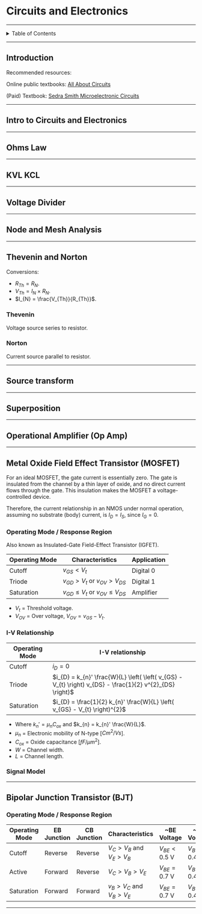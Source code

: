 # Circuits and Electronics

---

<details markdown="1">
  <summary>Table of Contents</summary>

-

</details>

---

## Introduction

Recommended resources:

Online public
textbooks: [All About Circuits](https://www.allaboutcircuits.com/textbook/)

(Paid)
Textbook: [Sedra Smith Microelectronic Circuits](https://learninglink.oup.com/search/Sedra%20Smith%20Microelectronic%20Circuits?discipline=Engineering)

---

## Intro to Circuits and Electronics

---

## Ohms Law

---

## KVL KCL

---

## Voltage Divider

---

## Node and Mesh Analysis

---

## Thevenin and Norton

Conversions:

- $`R_{Th} = R_{N}`$.
- $`V_{Th} = I_{N} \times R_{N}`$.
- $`I_{N} = \frac{V_{Th}}{R_{Th}}`$.

### Thevenin

Voltage source series to resistor.

### Norton

Current source parallel to resistor.

---

## Source transform

---

## Superposition

---

## Operational Amplifier (Op Amp)

---

## Metal Oxide Field Effect Transistor (MOSFET)

For an ideal MOSFET, the gate current is essentially zero. The gate is insulated
from the channel by a thin layer of oxide, and no direct current flows through
the gate. This insulation makes the MOSFET a voltage-controlled device.

Therefore, the current relationship in an NMOS under normal operation, assuming
no substrate (body) current, is $`I_{D} = I_{S}`$, since $`I_{G} = 0`$.

### Operating Mode / Response Region

Also known as Insulated-Gate Field-Effect Transistor (IGFET).

| Operating Mode | Characteristics                                 | Application |
|----------------|-------------------------------------------------|-------------|
| Cutoff         | $`v_{GS} < V_{t}`$                              | Digital 0   |
| Triode         | $`v_{GD} > V_{t}`$ or $`v_{OV} > V_{DS}`$       | Digital 1   |
| Saturation     | $`v_{GD} \leq V_{t}`$ or $`v_{OV} \leq V_{DS}`$ | Amplifier   |

- $`V_{t}`$ = Threshold voltage.
- $`V_{OV}`$ = Over voltage, $`V_{OV} = v_{GS} - V_{t}`$.

### I-V Relationship

| Operating Mode | I-V relationship                                                                                            |
|----------------|-------------------------------------------------------------------------------------------------------------|
| Cutoff         | $`i_{D} = 0`$                                                                                               |
| Triode         | $`i_{D} = k_{n}' \frac{W}{L} \left( \left( v_{GS} - V_{t} \right) v_{DS} - \frac{1}{2} v^{2}_{DS} \right)`$ |
| Saturation     | $`i_{D} = \frac{1}{2} k_{n}' \frac{W}{L} \left( v_{GS} - V_{t} \right)^{2}`$                                |

- Where $`k_{n}' = \mu_{n} C_{ox}`$ and $`k_{n} = k_{n}' \frac{W}{L}`$.
- $`\mu_{n}`$ = Electronic mobility of N-type [$`Cm^2 / Vs`$].
- $`C_{ox}`$ = Oxide capacitance [$`fF / \mu m^{2}`$].
- $`W`$ = Channel width.
- $`L`$ = Channel length.

### Signal Model

---

## Bipolar Junction Transistor (BJT)

### Operating Mode / Response Region

| Operating Mode | EB Junction | CB Junction | Characteristics                         | ~BE Voltage                    | ~BC Voltage                    | Application |
|----------------|-------------|-------------|-----------------------------------------|--------------------------------|--------------------------------|-------------|
| Cutoff         | Reverse     | Reverse     | $`V_{C} > V_{B}`$ and $`V_{E} > V_{B}`$ | $`V_{BE} < 0.5 \; \mathrm{V}`$ | $`V_{BC} < 0.4 \; \mathrm{V}`$ | Digital 0   |
| Active         | Forward     | Reverse     | $`V_{C} > V_{B} > V_{E}`$               | $`V_{BE} = 0.7 \; \mathrm{V}`$ | $`V_{BC} < 0.4 \; \mathrm{V}`$ | Amplifier   |
| Saturation     | Forward     | Forward     | $`v_{B} > V_{C}`$ and $`V_{B} > V_{E}`$ | $`V_{BE} = 0.7 \; \mathrm{V}`$ | $`V_{BC} > 0.4 \; \mathrm{V}`$ | Digital 1   |

---
